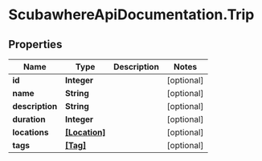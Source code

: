 # ScubawhereApiDocumentation.Trip

## Properties
Name | Type | Description | Notes
------------ | ------------- | ------------- | -------------
**id** | **Integer** |  | [optional] 
**name** | **String** |  | [optional] 
**description** | **String** |  | [optional] 
**duration** | **Integer** |  | [optional] 
**locations** | [**[Location]**](Location.md) |  | [optional] 
**tags** | [**[Tag]**](Tag.md) |  | [optional] 


